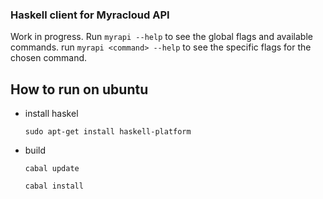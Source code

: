 ### Haskell client for Myracloud API

Work in progress. Run `myrapi --help` to see the global flags and
available commands. run `myrapi <command> --help` to see the specific
flags for the chosen command.

## How to run on ubuntu 

* install haskel
  
    `sudo apt-get install haskell-platform`

* build

    `cabal update`
    
    `cabal install`
